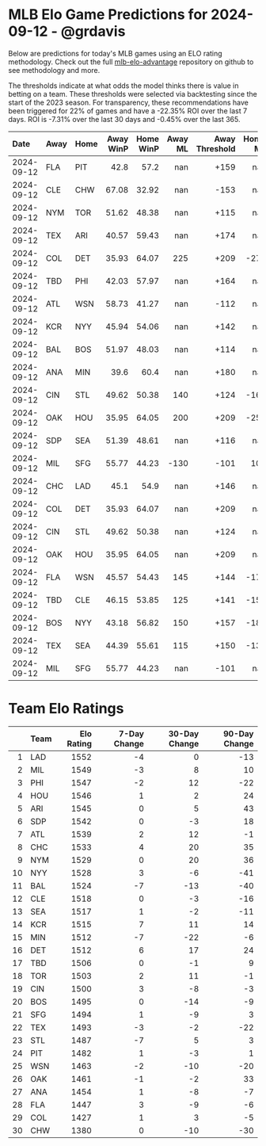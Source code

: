 # MLB Elo Game Predictions for 2024-09-12 - @grdavis
Below are predictions for today's MLB games using an ELO rating methodology. Check out the full [mlb-elo-advantage](https://github.com/grdavis/mlb-elo-advantage) repository on github to see methodology and more.

The thresholds indicate at what odds the model thinks there is value in betting on a team. These thresholds were selected via backtesting since the start of the 2023 season. For transparency, these recommendations have been triggered for 22% of games and have a -22.35% ROI over the last 7 days. ROI is -7.31% over the last 30 days and -0.45% over the last 365.

| Date       | Away   | Home   |   Away WinP |   Home WinP |   Away ML |   Away Threshold |   Home ML |   Home Threshold |
|:-----------|:-------|:-------|------------:|------------:|----------:|-----------------:|----------:|-----------------:|
| 2024-09-12 | FLA    | PIT    |       42.8  |       57.2  |       nan |             +159 |       nan |             -106 |
| 2024-09-12 | CLE    | CHW    |       67.08 |       32.92 |       nan |             -153 |       nan |             +237 |
| 2024-09-12 | NYM    | TOR    |       51.62 |       48.38 |       nan |             +115 |       nan |             +129 |
| 2024-09-12 | TEX    | ARI    |       40.57 |       59.43 |       nan |             +174 |       nan |             -115 |
| 2024-09-12 | COL    | DET    |       35.93 |       64.07 |       225 |             +209 |      -275 |             -137 |
| 2024-09-12 | TBD    | PHI    |       42.03 |       57.97 |       nan |             +164 |       nan |             -109 |
| 2024-09-12 | ATL    | WSN    |       58.73 |       41.27 |       nan |             -112 |       nan |             +169 |
| 2024-09-12 | KCR    | NYY    |       45.94 |       54.06 |       nan |             +142 |       nan |             +105 |
| 2024-09-12 | BAL    | BOS    |       51.97 |       48.03 |       nan |             +114 |       nan |             +131 |
| 2024-09-12 | ANA    | MIN    |       39.6  |       60.4  |       nan |             +180 |       nan |             -119 |
| 2024-09-12 | CIN    | STL    |       49.62 |       50.38 |       140 |             +124 |      -165 |             +120 |
| 2024-09-12 | OAK    | HOU    |       35.95 |       64.05 |       200 |             +209 |      -250 |             -136 |
| 2024-09-12 | SDP    | SEA    |       51.39 |       48.61 |       nan |             +116 |       nan |             +128 |
| 2024-09-12 | MIL    | SFG    |       55.77 |       44.23 |      -130 |             -101 |       105 |             +151 |
| 2024-09-12 | CHC    | LAD    |       45.1  |       54.9  |       nan |             +146 |       nan |             +102 |
| 2024-09-12 | COL    | DET    |       35.93 |       64.07 |       nan |             +209 |       nan |             -137 |
| 2024-09-12 | CIN    | STL    |       49.62 |       50.38 |       nan |             +124 |       nan |             +120 |
| 2024-09-12 | OAK    | HOU    |       35.95 |       64.05 |       nan |             +209 |       nan |             -136 |
| 2024-09-12 | FLA    | WSN    |       45.57 |       54.43 |       145 |             +144 |      -175 |             +104 |
| 2024-09-12 | TBD    | CLE    |       46.15 |       53.85 |       125 |             +141 |      -150 |             +106 |
| 2024-09-12 | BOS    | NYY    |       43.18 |       56.82 |       150 |             +157 |      -185 |             -105 |
| 2024-09-12 | TEX    | SEA    |       44.39 |       55.61 |       115 |             +150 |      -130 |             -100 |
| 2024-09-12 | MIL    | SFG    |       55.77 |       44.23 |       nan |             -101 |       nan |             +151 |

# Team Elo Ratings
|    | Team   |   Elo Rating |   7-Day Change |   30-Day Change |   90-Day Change |
|---:|:-------|-------------:|---------------:|----------------:|----------------:|
|  1 | LAD    |         1552 |             -4 |               0 |             -13 |
|  2 | MIL    |         1549 |             -3 |               8 |              10 |
|  3 | PHI    |         1547 |             -2 |              12 |             -22 |
|  4 | HOU    |         1546 |              1 |               2 |              24 |
|  5 | ARI    |         1545 |              0 |               5 |              43 |
|  6 | SDP    |         1542 |              0 |              -3 |              18 |
|  7 | ATL    |         1539 |              2 |              12 |              -1 |
|  8 | CHC    |         1533 |              4 |              20 |              35 |
|  9 | NYM    |         1529 |              0 |              20 |              36 |
| 10 | NYY    |         1528 |              3 |              -6 |             -41 |
| 11 | BAL    |         1524 |             -7 |             -13 |             -40 |
| 12 | CLE    |         1518 |              0 |              -3 |             -16 |
| 13 | SEA    |         1517 |              1 |              -2 |             -11 |
| 14 | KCR    |         1515 |              7 |              11 |              14 |
| 15 | MIN    |         1512 |             -7 |             -22 |              -6 |
| 16 | DET    |         1512 |              6 |              17 |              24 |
| 17 | TBD    |         1506 |              0 |              -1 |               9 |
| 18 | TOR    |         1503 |              2 |              11 |              -1 |
| 19 | CIN    |         1500 |              3 |              -8 |              -3 |
| 20 | BOS    |         1495 |              0 |             -14 |              -9 |
| 21 | SFG    |         1494 |              1 |              -9 |               3 |
| 22 | TEX    |         1493 |             -3 |              -2 |             -22 |
| 23 | STL    |         1487 |             -7 |               5 |               3 |
| 24 | PIT    |         1482 |              1 |              -3 |               1 |
| 25 | WSN    |         1463 |             -2 |             -10 |             -20 |
| 26 | OAK    |         1461 |             -1 |              -2 |              33 |
| 27 | ANA    |         1454 |              1 |              -8 |              -7 |
| 28 | FLA    |         1447 |              3 |              -9 |              -6 |
| 29 | COL    |         1427 |              1 |               3 |              -5 |
| 30 | CHW    |         1380 |              0 |             -10 |             -30 |